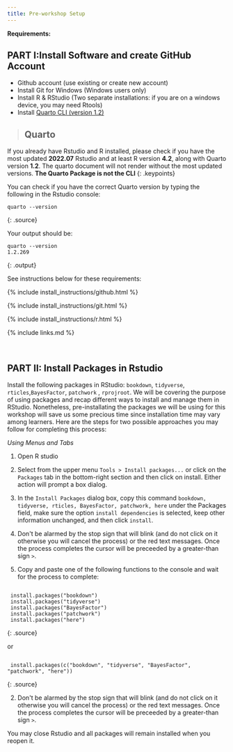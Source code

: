```yaml
---
title: Pre-workshop Setup
---
```

**Requirements:**

<h2><b>PART I:Install Software and create GitHub Account</b></h2>

- Github account (use existing or create new account) 
- Install Git for Windows (Windows users only) 
- Install R & RStudio (Two separate installations: if you are on a windows device, you may need Rtools)
- Install <a href="https://quarto.org/docs/get-started/">Quarto CLI (version 1.2)</a> 

> ## Quarto 
>
If you already have Rstudio and R installed, please check if you have the most updated <b>2022.07</b> Rstudio and at least R version <b>4.2</b>, along with Quarto version <b>1.2</b>. 
The quarto document will not render without the most updated versions. <b>The Quarto Package is not the CLI</b> 
{: .keypoints}


You can check if you have the correct Quarto version by typing the following in the Rstudio console: 


~~~
quarto --version
~~~
{: .source}

Your output should be: 

~~~
quarto --version
1.2.269
~~~
{: .output}



See instructions below for these requirements:

{% include install_instructions/github.html %}

{% include install_instructions/git.html %}

{% include install_instructions/r.html %}

{% include links.md %}

<br>


<h2><b>PART II: Install Packages in Rstudio</b></h2>


Install the following packages in RStudio: `bookdown`, `tidyverse`, `rticles`,`BayesFactor`, `patchwork` , `rprojroot`. 
We will be covering the purpose of using packages and recap different ways to install and manage them in RStudio. Nonetheless, pre-installating the packages we will be using for this workshop will save us some precious time since installation time may vary among learners. Here are the steps for two possible approaches you may follow for completing this process: 

*Using Menus and Tabs*

1) Open R studio
2) Select from the upper menu `Tools > Install packages...` or click on the `Packages` tab in the bottom-right section and then click on install. Either action will prompt a box dialog. 
3) In the `Install Packages` dialog box, copy this command `bookdown, tidyverse, rticles, BayesFactor, patchwork, here` under the Packages field, make sure the option `install dependencies` is selected, keep other information unchanged, and then click `install`. 
4) Don't be alarmed by the stop sign that will blink (and do not click on it otherwise you will cancel the process) or the red text messages. Once the process completes the cursor will be preceeded by a greater-than sign `>`.

1) Copy and paste one of the following functions to the console and wait for the process to complete:
~~~

 install.packages("bookdown")
 install.packages("tidyverse") 
 install.packages("BayesFactor") 
 install.packages("patchwork")
 install.packages("here")

~~~
{: .source}
 
 or 

~~~
  
 install.packages(c("bookdown", "tidyverse", "BayesFactor", "patchwork", "here"))

~~~
{: .source}

2) Don't be alarmed by the stop sign that will blink (and do not click on it otherwise you will cancel the process) or the red text messages. Once the process completes the cursor will be preceeded by a greater-than sign `>`.

You may close Rstudio and all packages will remain installed when you reopen it. 

